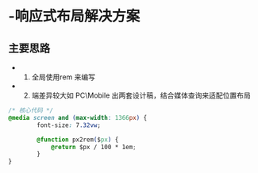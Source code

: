# -响应式布局解决方案

## 主要思路
+   1. 全局使用rem 来编写
+   2. 端差异较大如 PC\Mobile 出两套设计稿，结合媒体查询来适配位置布局

```css
/* 核心代码 */
@media screen and (max-width: 1366px) {
        font-size: 7.32vw;

        @function px2rem($px) {
            @return $px / 100 * 1em;
        }
}
```